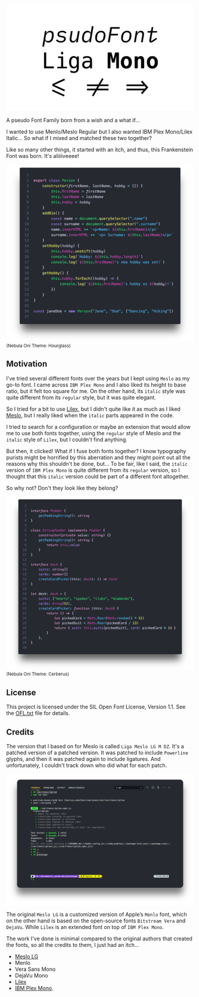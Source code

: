 ![psudoFont Liga Mono](./img/psudoFONT_Liga_Mono.png)

A pseudo Font Family born from a wish and a what if...

I wanted to use Menlo/Meslo Regular but I also wanted IBM Plex Mono/Lilex Italic... So what if I mixed and matched these two together?

Like so many other things, it started with an itch, and thus, this Frankenstein Font was born. It's aliiiiveeee!

![Hourglass Example](./img/example_hourglass.png)
<small style="text-align: right;">(Nebula Oni Theme: Hourglass)</small>

## Motivation

I've tried several different fonts over the years but I kept using `Meslo` as my go-to font. I came across `IBM Plex Mono` and I also liked its height to base ratio, but it felt too square for me. On the other hand, its `italic` style was quite different from its `regular` style, but it was quite elegant.

So I tried for a bit to use [Lilex](https://github.com/mishamyrt/Lilex), but I didn't quite like it as much as I liked [Meslo](https://github.com/andreberg/Meslo-Font), but I really liked when the `italic` parts appeared in the code.

I tried to search for a configuration or maybe an extension that would allow me to use both fonts together, using the `regular` style of Meslo and the `italic` style of `Lilex`, but I couldn't find anything.

But then, it clicked! What if I fuse both fonts together? I know typography purists might be horrified by this aberration and they might point out all the reasons why this shouldn't be done, but... To be fair, like I said, the `italic` version of `IBM Plex Mono` is quite different from its `regular` version, so I thought that this `italic` version could be part of a different font altogether.

So why not? Don't they look like they belong?

![Hourglass Example](./img/example_cerberus.png)
<small style="text-align: right;">(Nebula Oni Theme: Cerberus)</small>

## License

This project is licensed under the SIL Open Font License, Version 1.1. See the [OFL.txt](./LICENSE) file for details.

## Credits

The version that I based on for Meslo is called `Liga Meslo LG M DZ`. It's a patched version of a patched version. It was patched to include `Powerline` glyphs, and then it was patched again to include ligatures. And unfortunately, I couldn't track down who did what for each patch.

![Terminal Example](./img/example_terminal.png)

The original `Meslo LG` is a customized version of Apple’s `Menlo` font, which on the other hand is based on the open-source fonts `Bitstream Vera` and `DejaVu`. While `Lilex` is an extended font on top of `IBM Plex Mono`.

The work I've done is minimal compared to the original authors that created the fonts, so all the credits to them, I just had an itch...

- [Meslo LG](https://github.com/andreberg/Meslo-Font)
- Menlo
- Vera Sans Mono
- DejaVu Mono
- [Lilex](https://github.com/mishamyrt/Lilex)
- [IBM Plex Mono](https://github.com/IBM/plex).
